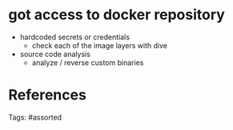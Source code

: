 # got access to docker repository
- hardcoded secrets or credentials
  - check each of the image layers with dive
- source code analysis
  - analyze / reverse custom binaries

# References

Tags:
    #assorted
